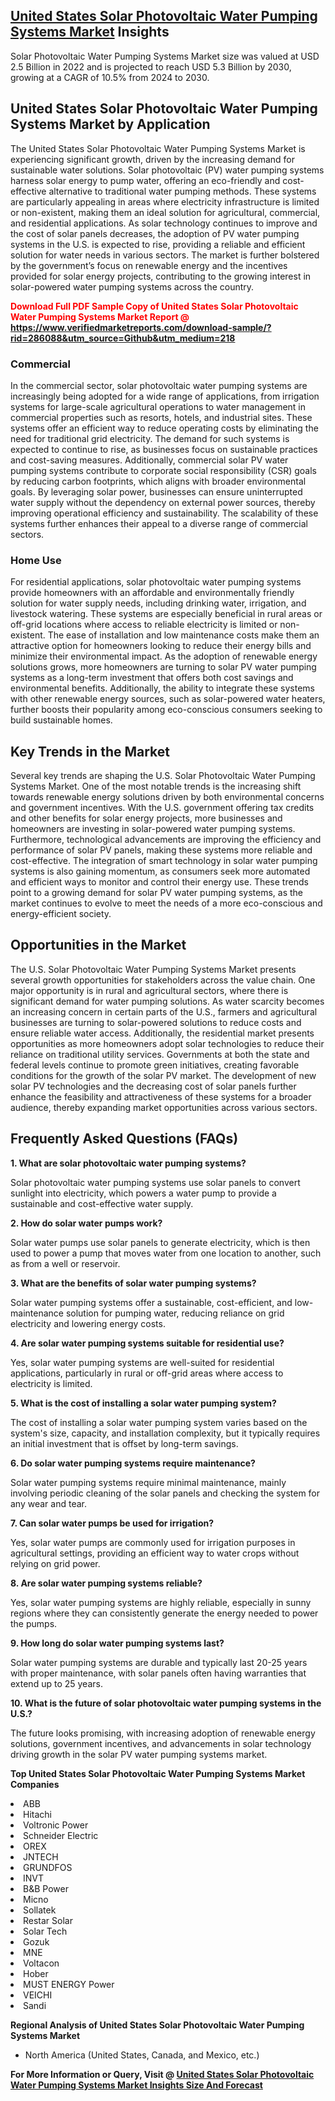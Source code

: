 <h2><a href="https://www.verifiedmarketreports.com/download-sample/?rid=286088&amp;utm_source=Github&amp;utm_medium=218" target="_blank">United States Solar Photovoltaic Water Pumping Systems Market</a> Insights</h2><p>Solar Photovoltaic Water Pumping Systems Market size was valued at USD 2.5 Billion in 2022 and is projected to reach USD 5.3 Billion by 2030, growing at a CAGR of 10.5% from 2024 to 2030.</p><p> <h2>United States Solar Photovoltaic Water Pumping Systems Market by Application</h2> <p>The United States Solar Photovoltaic Water Pumping Systems Market is experiencing significant growth, driven by the increasing demand for sustainable water solutions. Solar photovoltaic (PV) water pumping systems harness solar energy to pump water, offering an eco-friendly and cost-effective alternative to traditional water pumping methods. These systems are particularly appealing in areas where electricity infrastructure is limited or non-existent, making them an ideal solution for agricultural, commercial, and residential applications. As solar technology continues to improve and the cost of solar panels decreases, the adoption of PV water pumping systems in the U.S. is expected to rise, providing a reliable and efficient solution for water needs in various sectors. The market is further bolstered by the government’s focus on renewable energy and the incentives provided for solar energy projects, contributing to the growing interest in solar-powered water pumping systems across the country. <strong><p><span class=""><span style="color: #ff0000;"><strong>Download Full PDF Sample Copy of United States Solar Photovoltaic Water Pumping Systems Market Report</strong> @ </span><a href="https://www.verifiedmarketreports.com/download-sample/?rid=286088&amp;utm_source=Github&amp;utm_medium=218" target="_blank">https://www.verifiedmarketreports.com/download-sample/?rid=286088&amp;utm_source=Github&amp;utm_medium=218</a></span></p></strong></p> <h3>Commercial</h3> <p>In the commercial sector, solar photovoltaic water pumping systems are increasingly being adopted for a wide range of applications, from irrigation systems for large-scale agricultural operations to water management in commercial properties such as resorts, hotels, and industrial sites. These systems offer an efficient way to reduce operating costs by eliminating the need for traditional grid electricity. The demand for such systems is expected to continue to rise, as businesses focus on sustainable practices and cost-saving measures. Additionally, commercial solar PV water pumping systems contribute to corporate social responsibility (CSR) goals by reducing carbon footprints, which aligns with broader environmental goals. By leveraging solar power, businesses can ensure uninterrupted water supply without the dependency on external power sources, thereby improving operational efficiency and sustainability. The scalability of these systems further enhances their appeal to a diverse range of commercial sectors.</p> <h3>Home Use</h3> <p>For residential applications, solar photovoltaic water pumping systems provide homeowners with an affordable and environmentally friendly solution for water supply needs, including drinking water, irrigation, and livestock watering. These systems are especially beneficial in rural areas or off-grid locations where access to reliable electricity is limited or non-existent. The ease of installation and low maintenance costs make them an attractive option for homeowners looking to reduce their energy bills and minimize their environmental impact. As the adoption of renewable energy solutions grows, more homeowners are turning to solar PV water pumping systems as a long-term investment that offers both cost savings and environmental benefits. Additionally, the ability to integrate these systems with other renewable energy sources, such as solar-powered water heaters, further boosts their popularity among eco-conscious consumers seeking to build sustainable homes.</p> <h2>Key Trends in the Market</h2> <p>Several key trends are shaping the U.S. Solar Photovoltaic Water Pumping Systems Market. One of the most notable trends is the increasing shift towards renewable energy solutions driven by both environmental concerns and government incentives. With the U.S. government offering tax credits and other benefits for solar energy projects, more businesses and homeowners are investing in solar-powered water pumping systems. Furthermore, technological advancements are improving the efficiency and performance of solar PV panels, making these systems more reliable and cost-effective. The integration of smart technology in solar water pumping systems is also gaining momentum, as consumers seek more automated and efficient ways to monitor and control their energy use. These trends point to a growing demand for solar PV water pumping systems, as the market continues to evolve to meet the needs of a more eco-conscious and energy-efficient society.</p> <h2>Opportunities in the Market</h2> <p>The U.S. Solar Photovoltaic Water Pumping Systems Market presents several growth opportunities for stakeholders across the value chain. One major opportunity is in rural and agricultural sectors, where there is significant demand for water pumping solutions. As water scarcity becomes an increasing concern in certain parts of the U.S., farmers and agricultural businesses are turning to solar-powered solutions to reduce costs and ensure reliable water access. Additionally, the residential market presents opportunities as more homeowners adopt solar technologies to reduce their reliance on traditional utility services. Governments at both the state and federal levels continue to promote green initiatives, creating favorable conditions for the growth of the solar PV market. The development of new solar PV technologies and the decreasing cost of solar panels further enhance the feasibility and attractiveness of these systems for a broader audience, thereby expanding market opportunities across various sectors.</p> <h2>Frequently Asked Questions (FAQs)</h2> <p><strong>1. What are solar photovoltaic water pumping systems?</strong></p> <p>Solar photovoltaic water pumping systems use solar panels to convert sunlight into electricity, which powers a water pump to provide a sustainable and cost-effective water supply.</p> <p><strong>2. How do solar water pumps work?</strong></p> <p>Solar water pumps use solar panels to generate electricity, which is then used to power a pump that moves water from one location to another, such as from a well or reservoir.</p> <p><strong>3. What are the benefits of solar water pumping systems?</strong></p> <p>Solar water pumping systems offer a sustainable, cost-efficient, and low-maintenance solution for pumping water, reducing reliance on grid electricity and lowering energy costs.</p> <p><strong>4. Are solar water pumping systems suitable for residential use?</strong></p> <p>Yes, solar water pumping systems are well-suited for residential applications, particularly in rural or off-grid areas where access to electricity is limited.</p> <p><strong>5. What is the cost of installing a solar water pumping system?</strong></p> <p>The cost of installing a solar water pumping system varies based on the system's size, capacity, and installation complexity, but it typically requires an initial investment that is offset by long-term savings.</p> <p><strong>6. Do solar water pumping systems require maintenance?</strong></p> <p>Solar water pumping systems require minimal maintenance, mainly involving periodic cleaning of the solar panels and checking the system for any wear and tear.</p> <p><strong>7. Can solar water pumps be used for irrigation?</strong></p> <p>Yes, solar water pumps are commonly used for irrigation purposes in agricultural settings, providing an efficient way to water crops without relying on grid power.</p> <p><strong>8. Are solar water pumping systems reliable?</strong></p> <p>Yes, solar water pumping systems are highly reliable, especially in sunny regions where they can consistently generate the energy needed to power the pumps.</p> <p><strong>9. How long do solar water pumping systems last?</strong></p> <p>Solar water pumping systems are durable and typically last 20-25 years with proper maintenance, with solar panels often having warranties that extend up to 25 years.</p> <p><strong>10. What is the future of solar photovoltaic water pumping systems in the U.S.?</strong></p> <p>The future looks promising, with increasing adoption of renewable energy solutions, government incentives, and advancements in solar technology driving growth in the solar PV water pumping systems market.</p> </p><p><strong>Top United States Solar Photovoltaic Water Pumping Systems Market Companies</strong></p><div data-test-id=""><p><li>ABB</li><li> Hitachi</li><li> Voltronic Power</li><li> Schneider Electric</li><li> OREX</li><li> JNTECH</li><li> GRUNDFOS</li><li> INVT</li><li> B&B Power</li><li> Micno</li><li> Sollatek</li><li> Restar Solar</li><li> Solar Tech</li><li> Gozuk</li><li> MNE</li><li> Voltacon</li><li> Hober</li><li> MUST ENERGY Power</li><li> VEICHI</li><li> Sandi</li></p><div><strong>Regional Analysis of&nbsp;United States Solar Photovoltaic Water Pumping Systems Market</strong></div><ul><li dir="ltr"><p dir="ltr">North America&nbsp;(United States, Canada, and Mexico, etc.)</p></li></ul><p><strong>For More Information or Query, Visit @&nbsp;</strong><strong><a href="https://www.verifiedmarketreports.com/product/solar-photovoltaic-water-pumping-systems-market/?utm_source=Github&amp;utm_medium=218" target="_blank">United States Solar Photovoltaic Water Pumping Systems Market Insights Size And Forecast</a></strong></p></div>

